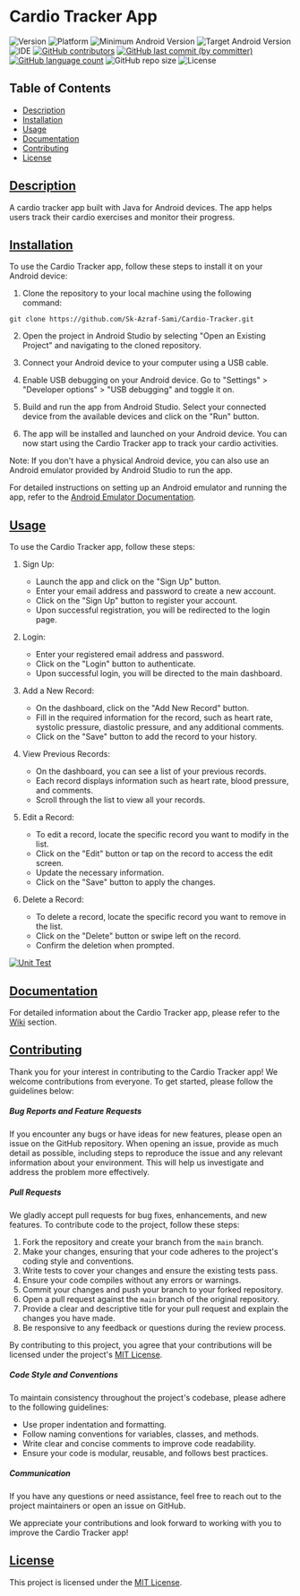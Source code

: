 # Cardio Tracker App

![Version](https://img.shields.io/badge/Version-1.0-blue.svg?style=plastic&logo=appveyor&logoColor=white&color=blueviolet)
![Platform](https://img.shields.io/badge/Platform-Android-blue.svg?style=plastic&logo=android&logoColor=white&color=green)
![Minimum Android Version](https://img.shields.io/badge/Minimum%20Android%20Version-24-red.svg)
![Target Android Version](https://img.shields.io/badge/Target%20Android%20Version-33-red.svg)
![IDE](https://img.shields.io/badge/IDE-Android_Studio-blue.svg?style=plastic&logo=androidstudio&logoColor=white&color=blue)
[![GitHub contributors](https://img.shields.io/github/contributors-anon/Sk-Azraf-Sami/Cardio-Tracker?style=plastic&labelColor=&color=blue&logo=)](https://github.com/Sk-Azraf-Sami/Cardio-Tracker/graphs/contributors)
[![GitHub last commit (by committer)](https://img.shields.io/github/last-commit/Sk-Azraf-Sami/Cardio-Tracker?style=plastic&labelColor=&color=blue&logo=)](https://github.com/Sk-Azraf-Sami/Cardio-Tracker/commits/main)
[![GitHub language count](https://img.shields.io/github/languages/count/Sk-Azraf-Sami/Cardio-Tracker?style=plastic&labelColor=&color=blue&logo=)](https://github.com/Sk-Azraf-Sami/Cardio-Tracker/search?l=java&type=Code)
![GitHub repo size](https://img.shields.io/github/repo-size/Sk-Azraf-Sami/Cardio-Tracker?style=plastic)
![License](https://img.shields.io/badge/License-[MIT]-blue.svg?style=plastic&color=orange&logo=GitHub)


## Table of Contents
- [Description](#description)
- [Installation](#installation)
- [Usage](#usage)
- [Documentation](#documentation)
- [Contributing](#contributing)
- [License](#license)

## [Description](#description)

A cardio tracker app built with Java for Android devices. The app helps users track their cardio exercises and monitor their progress.


## [Installation](#installation)

To use the Cardio Tracker app, follow these steps to install it on your Android device:

1. Clone the repository to your local machine using the following command:
```
git clone https://github.com/Sk-Azraf-Sami/Cardio-Tracker.git
```

2. Open the project in Android Studio by selecting "Open an Existing Project" and navigating to the cloned repository.

3. Connect your Android device to your computer using a USB cable.

4. Enable USB debugging on your Android device. Go to "Settings" > "Developer options" > "USB debugging" and toggle it on.

5. Build and run the app from Android Studio. Select your connected device from the available devices and click on the "Run" button.

6. The app will be installed and launched on your Android device. You can now start using the Cardio Tracker app to track your cardio activities.

Note: If you don't have a physical Android device, you can also use an Android emulator provided by Android Studio to run the app.

For detailed instructions on setting up an Android emulator and running the app, refer to the [Android Emulator Documentation](https://developer.android.com/studio/run/emulator).


## [Usage](#usage)

To use the Cardio Tracker app, follow these steps:

1. Sign Up:
   - Launch the app and click on the "Sign Up" button.
   - Enter your email address and password to create a new account.
   - Click on the "Sign Up" button to register your account.
   - Upon successful registration, you will be redirected to the login page.

2. Login:
   - Enter your registered email address and password.
   - Click on the "Login" button to authenticate.
   - Upon successful login, you will be directed to the main dashboard.

3. Add a New Record:
   - On the dashboard, click on the "Add New Record" button.
   - Fill in the required information for the record, such as heart rate, systolic pressure, diastolic pressure, and any additional comments.
   - Click on the "Save" button to add the record to your history.
   
4. View Previous Records:
   - On the dashboard, you can see a list of your previous records.
   - Each record displays information such as heart rate, blood pressure, and comments.
   - Scroll through the list to view all your records.

5. Edit a Record:
   - To edit a record, locate the specific record you want to modify in the list.
   - Click on the "Edit" button or tap on the record to access the edit screen.
   - Update the necessary information.
   - Click on the "Save" button to apply the changes.

6. Delete a Record:
   - To delete a record, locate the specific record you want to remove in the list.
   - Click on the "Delete" button or swipe left on the record.
   - Confirm the deletion when prompted.


 [![Unit Test](C:\Users\Wasif\AndroidStudioProjects\CardioTracker1\Cardio-Tracker\unit.PNG)](https://drive.google.com/file/d/18BeUqRMFa4ecfei5JkuPKtw9PEr7e1Lk/view?usp=drive_link)
     



## [Documentation](#documentation)

For detailed information about the Cardio Tracker app, please refer to the [Wiki](https://github.com/your-username/your-repo/wiki) section.


## [Contributing](#contributing)

Thank you for your interest in contributing to the Cardio Tracker app! We welcome contributions from everyone. To get started, please follow the guidelines below:

##### Bug Reports and Feature Requests

If you encounter any bugs or have ideas for new features, please open an issue on the GitHub repository. When opening an issue, provide as much detail as possible, including steps to reproduce the issue and any relevant information about your environment. This will help us investigate and address the problem more effectively.

##### Pull Requests

We gladly accept pull requests for bug fixes, enhancements, and new features. To contribute code to the project, follow these steps:

1. Fork the repository and create your branch from the `main` branch.
2. Make your changes, ensuring that your code adheres to the project's coding style and conventions.
3. Write tests to cover your changes and ensure the existing tests pass.
4. Ensure your code compiles without any errors or warnings.
5. Commit your changes and push your branch to your forked repository.
6. Open a pull request against the `main` branch of the original repository.
7. Provide a clear and descriptive title for your pull request and explain the changes you have made.
8. Be responsive to any feedback or questions during the review process.

By contributing to this project, you agree that your contributions will be licensed under the project's [MIT License](https://opensource.org/licenses/MIT).

##### Code Style and Conventions

To maintain consistency throughout the project's codebase, please adhere to the following guidelines:

- Use proper indentation and formatting.
- Follow naming conventions for variables, classes, and methods.
- Write clear and concise comments to improve code readability.
- Ensure your code is modular, reusable, and follows best practices.

##### Communication

If you have any questions or need assistance, feel free to reach out to the project maintainers or open an issue on GitHub.

We appreciate your contributions and look forward to working with you to improve the Cardio Tracker app!


## [License](#license)

This project is licensed under the [MIT License](https://opensource.org/licenses/MIT).
